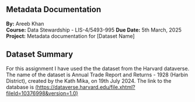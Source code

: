 ## **Metadata Documentation**
**By:** Areeb Khan  
**Course:** Data Stewardship - LIS-4/5493-995
**Due Date:** 5th March, 2025  
**Project:** Metadata documentation for [Dataset Name]  

## **Dataset Summary**
For this assignment I have used the the dataset from the Harvard dataverse. The name of the dataset is Annual Trade Report and Returns - 1928 (Harbin District), created by the Kath Mika, on 19th July 2024. The link to the database is [(https://dataverse.harvard.edu/file.xhtml?fileId=10376998&version=1.0)](https://dataverse.harvard.edu/file.xhtml?fileId=10376998&version=1.0)  


